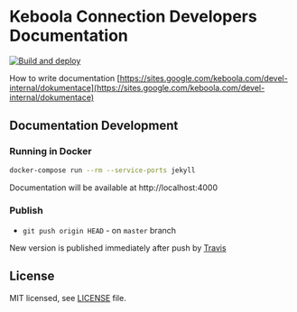 # Keboola Connection Developers Documentation

[![Build and deploy](https://github.com/keboola/developers-docs/actions/workflows/main.yml/badge.svg)](https://github.com/keboola/developers-docs/actions/workflows/main.yml)

How to write documentation [https://sites.google.com/keboola.com/devel-internal/dokumentace](https://sites.google.com/keboola.com/devel-internal/dokumentace)

## Documentation Development

### Running in Docker

```bash
docker-compose run --rm --service-ports jekyll
```

Documentation will be available at http://localhost:4000

### Publish

* `git push origin HEAD` - on `master` branch

New version is published immediately after push by [Travis](https://travis-ci.org/keboola/developers-docs)

## License

MIT licensed, see [LICENSE](./LICENSE) file.
